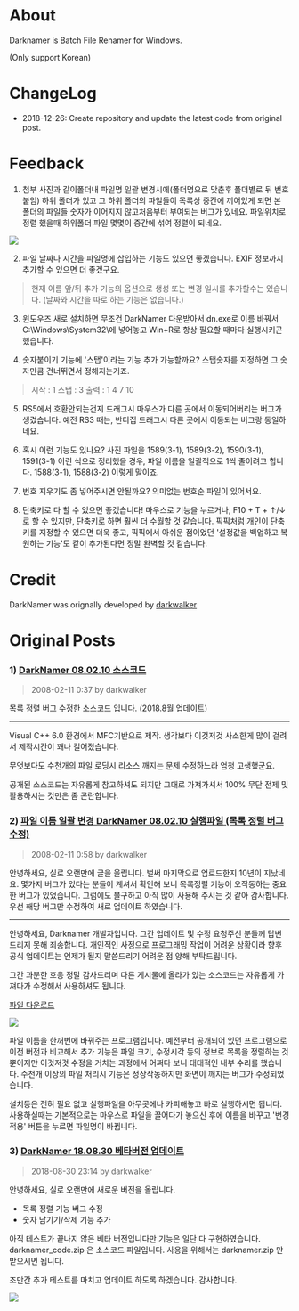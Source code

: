 # About

Darknamer is Batch File Renamer for Windows.

(Only support Korean)

# ChangeLog

- 2018-12-26: Create repository and update the latest code from original post.

# Feedback

1) 첨부 사진과 같이폴더내 파일명 일괄 변경시에(폴더명으로 맞춘후 폴더별로 뒤 번호붙임) 하위 폴더가 있고 그 하위 폴더의 파일들이 목록상 중간에 끼어있게 되면 본 폴더의 파일들 숫자가 이어지지 않고처음부터 부여되는 버그가 있네요. 파일위치로 정렬 했을때 하위폴더 파일 몇몇이 중간에 섞여 정렬이 되네요.

![](https://g-cbox.pstatic.net/20181012_219/1539293306012TU9Ov_PNG/du.PNG?type=m250_375)

2) 파일 날짜나 시간을 파일명에 삽입하는 기능도 있으면 좋겠습니다. EXIF 정보까지 추가할 수 있으면 더 좋겠구요.
> 현재 이름 앞/뒤 추가 기능의 옵션으로 생성 또는 변경 일시를 추가할수는 있습니다. (날짜와 시간을 따로 하는 기능은 없습니다.)

3) 윈도우즈 새로 설치하면 무조건 DarkNamer 다운받아서 dn.exe로 이름 바꿔서 C:\Windows\System32\에 넣어놓고 Win+R로 항상 필요할 때마다 실행시키곤 했습니다.

4) 숫자붙이기 기능에 '스탭'이라는 기능 추가 가능할까요? 스탭숫자를 지정하면 그 숫자만큼 건너뛰면서 정해지는거죠. 
> 시작 : 1
> 스탭 : 3
> 출력 : 1 4 7 10

5) RS5에서 호환안되는건지 드래그시 마우스가 다른 곳에서 이동되어버리는 버그가 생겼습니다. 예전 RS3 때는, 반디집 드래그시 다른 곳에서 이동되는 버그랑 동일하네요. 

6) 혹시 이런 기능도 있나요? 사진 파일을 1589(3-1), 1589(3-2), 1590(3-1), 1591(3-1) 이런 식으로 정리했을 경우, 파일 이름을 일괄적으로 1씩 줄이려고 합니다. 1588(3-1), 1588(3-2) 이렇게 말이죠. 

7) 번호 지우기도 좀 넣어주시면 안될까요? 의미없는 번호순 파일이 있어서요.

8) 단축키로 다 할 수 있으면 좋겠습니다! 마우스로 기능을 누르거나, F10 + T + ↑/↓ 로 할 수 있지만, 단축키로 하면 훨씬 더 수월할 것 같습니다. 픽픽처럼 개인이 단축키를 지정할 수 있으면 더욱 좋고, 픽픽에서 아쉬운 점이었던 '설정값을 백업하고 복원하는 기능'도 같이 추가된다면 정말 완벽할 것 같습니다.




# Credit

DarkNamer was orignally developed by [darkwalker](https://blog.naver.com/darkwalk77)


# Original Posts

### 1) [DarkNamer 08.02.10 소스코드](https://blog.naver.com/darkwalk77/70027450174)

> 2008-02-11 0:37 by darkwalker

목록 정렬 버그 수정한 소스코드 입니다. (2018.8월 업데이트)

-----------------------------------------
Visual C++ 6.0 환경에서 MFC기반으로 제작.
생각보다 이것저것 사소한게 많이 걸려서 제작시간이 꽤나 길어졌습니다.
 
무엇보다도 수천개의 파일 로딩시 리소스 깨지는 문제 수정하느라 엄청 고생했군요.
 
공개된 소스코드는 자유롭게 참고하셔도 되지만 
그대로 가져가셔서 100% 무단 전제 및 활용하시는 것만은 좀 곤란합니다.


### 2) [파일 이름 일괄 변경 DarkNamer 08.02.10 실행파일 (목록 정렬 버그 수정)](https://blog.naver.com/darkwalk77/70027450806)

> 2008-02-11 0:58 by darkwalker

안녕하세요, 실로 오랜만에 글을 올립니다. 벌써 마지막으로 업로드한지 10년이 지났네요.
몇가지 버그가 있다는 분들이 계셔서 확인해 보니
목록정렬 기능이 오작동하는 중요한 버그가 있었습니다.
그럼에도 불구하고 아직 많이 사용해 주시는 것 같아 감사합니다.
우선 해당 버그만 수정하여 새로 업데이트 하였습니다. 

---------------------------------------------------------

안녕하세요, Darknamer 개발자입니다. 
그간 업데이트 및 수정 요청주신 분들께 답변 드리지 못해 죄송합니다.
개인적인 사정으로 프로그래밍 작업이 어려운 상황이라
향후 공식 업데이트는 언제가 될지 말씀드리기 어려운 점 양해 부탁드립니다.
 
그간 과분한 호응 정말 감사드리며 
다른 게시물에 올라가 있는 소스코드는 자유롭게 가져다가 수정해서 사용하셔도 됩니다.
 
 
[파일 다운로드](http://mfiles.naver.net/158009baaef3f12d02e383bf8b6b1069c8946789f9/data33/2008/2/17/198/darknamer-darkwalk77.zip)

![](https://blogfiles.pstatic.net/data28/2008/2/11/295/dddd_darkwalk77.jpg)

 
파일 이름을 한꺼번에 바꿔주는 프로그램입니다. 예전부터 공개되어 있던 프로그램으로 
이전 버전과 비교해서 추가 기능은 파일 크기, 수정시각 등의 정보로 목록을 정렬하는 것 뿐이지만 
이것저것 수정을 거치는 과정에서 어쩌다 보니 대대적인 내부 수리를 했습니다.
수천개 이상의 파일 처리시 기능은 정상작동하지만 화면이 깨지는 버그가 수정되었습니다.
 
설치등은 전혀 필요 없고 실행파일을 아무곳에나 카피해놓고 바로 실행하시면 됩니다.
사용하실때는 기본적으로는 마우스로 파일을 끌어다가 놓으신 후에 이름을 바꾸고 
'변경 적용' 버튼을 누르면 파일명이 바뀝니다. 

### 3) [DarkNamer 18.08.30 베타버전 업데이트](https://blog.naver.com/darkwalk77/221349401402)

> 2018-08-30 23:14 by darkwalker

안녕하세요, 실로 오랜만에 새로운 버전을 올립니다.

- 목록 정렬 기능 버그 수정 
- 숫자 남기기/삭제 기능 추가

아직 테스트가 끝나지 않은 베타 버전입니다만 기능은 일단 다 구현하였습니다.
darknamer_code.zip 은 소스코드 파일입니다.
사용을 위해서는 darknamer.zip 만 받으시면 됩니다.

조만간 추가 테스트를 마치고 업데이트 하도록 하겠습니다.
감사합니다.

![](https://blogfiles.pstatic.net/MjAxODA4MzBfMjA2/MDAxNTM1NjM4NjM3Nzg5.-Y3TqX_HDo3fk5qVdZQXfnCLBs1dvsh4uqPL-Atqzekg.55fAq5M31CyhATmAC2LCzL59RV0lU6fKUhWndK5fOccg.JPEG.darkwalk77/sample.jpg)
